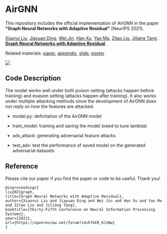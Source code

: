 # AirGNN

This repository includes the official implementation of AirGNN in the paper **"Graph Neural Networks with Adaptive Residual"** [NeurIPS 2021]. 

[Xiaorui Liu](http://cse.msu.edu/~xiaorui/), [Jiayuan Ding](https://scholar.google.com/citations?user=7lwkXGEAAAAJ&hl=en), [Wei Jin](http://cse.msu.edu/~jinwei2/), [Han Xu](https://cse.msu.edu/~xuhan1/), [Yao Ma](http://cse.msu.edu/~mayao4/), [Zitao Liu](http://www.zitaoliu.com/), [Jiliang Tang](http://www.cse.msu.edu/~tangjili/) . [**Graph Neural Networks with Adaptive Residual**](https://openreview.net/pdf?id=hfkER_KJiNw).  

Related materials: [paper](https://openreview.net/pdf?id=hfkER_KJiNw), [appendix](https://openreview.net/attachment?id=hfkER_KJiNw&name=supplementary_material), [slide](https://cse.msu.edu/~xiaorui/files/Slide_AirGNN.pdf), [poster](https://cse.msu.edu/~xiaorui/files/Poster_AirGNN.pdf)


![](https://raw.githubusercontent.com/lxiaorui/AirGNN/master/AMP.png)

## Code Description

The model works well under both poison setting (attacks happen before training) and evasion setting (attacks happen after training). It also works under multiple attacking methods since the development of AirGNN does not reply on how the features are attacked.

- model.py: definitation of the AirGNN model

- train_model: training and saving the model (need to tune lambda)

- adv_attack: generating adversarial feature attacks

- test_adv: test the performance of saved model on the generated adversarial datasets



## Reference
Please cite our paper if you find the paper or code to be useful. Thank you!

```
@inproceedings{
liu2021graph,
title={Graph Neural Networks with Adaptive Residual},
author={Xiaorui Liu and Jiayuan Ding and Wei Jin and Han Xu and Yao Ma and Zitao Liu and Jiliang Tang},
booktitle={Thirty-Fifth Conference on Neural Information Processing Systems},
year={2021},
url={https://openreview.net/forum?id=hfkER_KJiNw}
}
```
